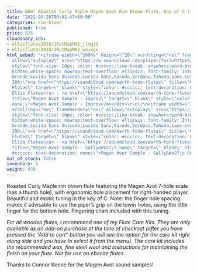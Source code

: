 ```yaml
---
title: NEW! Roasted Curly Maple Magen Avot Rim Blown Flute, Key of C (right-handed)
date: '2022-03-28T00:52:47+00:00'
categories: rim-blown
published: true
price: 325
cloudinary_ids:
- ellisflutes2018/1RstMapMA1_jlmqjd
- ellisflutes2018/1RstMapMA2_woiwgx
html_embed: "<iframe width=\"100%\" height=\"20\" scrolling=\"no\" frameborder=\"no\"
  allow=\"autoplay\" src=\"https://w.soundcloud.com/player/?url=https%3A//api.soundcloud.com/tracks/1276316077&color=%23ff5500&inverse=false&auto_play=false&show_user=true\"></iframe><div
  style=\"font-size: 10px; color: #cccccc;line-break: anywhere;word-break: normal;overflow:
  hidden;white-space: nowrap;text-overflow: ellipsis; font-family: Interstate,Lucida
  Grande,Lucida Sans Unicode,Lucida Sans,Garuda,Verdana,Tahoma,sans-serif;font-weight:
  100;\"><a href=\"https://soundcloud.com/earth-tone-flutes\" title=\"Geoffrey Ellis
  Flutes\" target=\"_blank\" style=\"color: #cccccc; text-decoration: none;\">Geoffrey
  Ellis Flutes</a> · <a href=\"https://soundcloud.com/earth-tone-flutes/magen-avot-sample-improv\"
  title=\"Magen Avot Sample - Improv\" target=\"_blank\" style=\"color: #cccccc; text-decoration:
  none;\">Magen Avot Sample - Improv</a></div>\r\n\r\n<iframe width=\"100%\" height=\"20\"
  scrolling=\"no\" frameborder=\"no\" allow=\"autoplay\" src=\"https://w.soundcloud.com/player/?url=https%3A//api.soundcloud.com/tracks/1276315624&color=%23ff5500&inverse=false&auto_play=false&show_user=true\"></iframe><div
  style=\"font-size: 10px; color: #cccccc;line-break: anywhere;word-break: normal;overflow:
  hidden;white-space: nowrap;text-overflow: ellipsis; font-family: Interstate,Lucida
  Grande,Lucida Sans Unicode,Lucida Sans,Garuda,Verdana,Tahoma,sans-serif;font-weight:
  100;\"><a href=\"https://soundcloud.com/earth-tone-flutes\" title=\"Geoffrey Ellis
  Flutes\" target=\"_blank\" style=\"color: #cccccc; text-decoration: none;\">Geoffrey
  Ellis Flutes</a> · <a href=\"https://soundcloud.com/earth-tone-flutes/magen-avot-sample-sallys-song\"
  title=\"Magen Avot Sample - Sally&#x27;s Song\" target=\"_blank\" style=\"color:
  #cccccc; text-decoration: none;\">Magen Avot Sample - Sally&#x27;s Song</a></div>"
out_of_stock: false
inventory: 1
weight: 450
---
```


Roasted Curly Maple rim blown flute featuring the Magen Avot 7-hole scale (has a thumb hole), with ergonomic hole placement for right-handed player.   Beautiful and exotic tuning in the key of C.   Note: the finger hole spacing makes it advisable to use the piper’s grip on the lower holes, using the little finger for the bottom hole.  Fingering chart included with this tuning.

*For all wooden flutes, I recommend one of my Flute Care Kits.  They are only available as an add-on purchase at the time of checkout (after you have pressed the “Add to cart” button you will see the option for the care kit right along side and you have to select it from the menu). The care kit includes the recommended wax, fine steel wool and instructions for maintaining the finish on your flute.  Not for use on ebonite flutes.*

Thanks to Connor Keene for the Magen Avot sound samples!